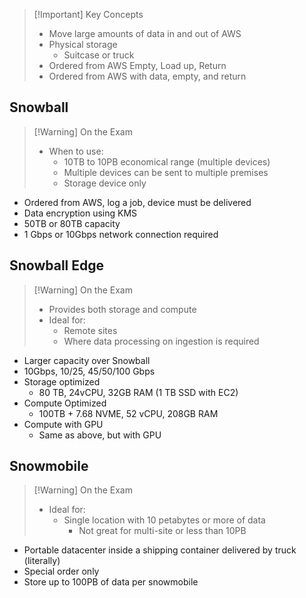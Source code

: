 
>[!Important] Key Concepts
> - Move large amounts of data in and out of AWS
> - Physical storage
> 	- Suitcase or truck
> - Ordered from AWS Empty, Load up, Return
> - Ordered from AWS with data, empty, and return


## Snowball

>[!Warning] On the Exam
> - When to use:
> 	- 10TB to 10PB economical range (multiple devices)
> 	- Multiple devices can be sent to multiple premises
> 	- Storage device only

- Ordered from AWS, log a job, device must be delivered
- Data encryption using KMS
- 50TB or 80TB capacity
- 1 Gbps or 10Gbps network connection required

## Snowball Edge

>[!Warning] On the Exam
> - Provides both storage and compute
> - Ideal for:
> 	- Remote sites
> 	- Where data processing on ingestion is required

- Larger capacity over Snowball
- 10Gbps, 10/25, 45/50/100 Gbps
- Storage optimized
	- 80 TB, 24vCPU, 32GB RAM (1 TB SSD with EC2)
- Compute Optimized
	- 100TB + 7.68 NVME, 52 vCPU, 208GB RAM
- Compute with GPU
	- Same as above, but with GPU

## Snowmobile

>[!Warning] On the Exam
> - Ideal for:
> 	- Single location with 10 petabytes or more of data
> 		- Not great for multi-site or less than 10PB

- Portable datacenter inside a shipping container delivered by truck (literally)
- Special order only
- Store up to 100PB of data per snowmobile
